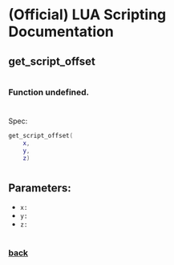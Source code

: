 
# (Official) LUA Scripting Documentation

## get_script_offset
#
### Function undefined.
#
Spec:
```lua
get_script_offset(
	x,
	y,
	z)
```
#
## Parameters:
- `x:` 
- `y:` 
- `z:` 
#
### [back](../other)

